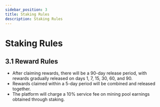 ```yaml
---
sidebar_position: 3
title: Staking Rules
description: Staking Rules
---
```


# **Staking Rules**

## 3.1 **Reward Rules**

-   After claiming rewards, there will be a 90-day release period, with rewards gradually released on days 1, 7, 15, 30, 60, and 90.
-   Rewards claimed within a 5-day period will be combined and released together.
-   The platform will charge a 10% service fee on mining pool earnings obtained through staking.

<!-- ## 3.2 **Mining Pool Rewards**

### List of Phase 1 mining pools and their rewards.

| Points Staking | Earning Points                     | Reward |
| -------------- | ---------------------------------- | ------ |
| XPSGR-1        | New user joining Schrödinger       | SGR    |
| XPSGR-5        | Adopting cats                      | SGR    |
| XPSGR-7        | Trading cats                       | SGR    |
| XPSGR-10       | Provide LP for SGR/USDT on Uniswap | SGR    |
| XPSGR-11       | Provide LP for SGR/ELF on Awaken   | SGR    |
| XPSGR-12       | Holding your cat NFTs              | SGR    |

| Simple Staking | Token | Reward |
| -------------- | ----- | ------ |
| SGR            | SGR   | SGR    |

| Farm（LP ）   | Token      | Reward |
| ------------- | ---------- | ------ |
| SGR-ELF LP 3% | SGR-ELF LP | SGR    | -->
